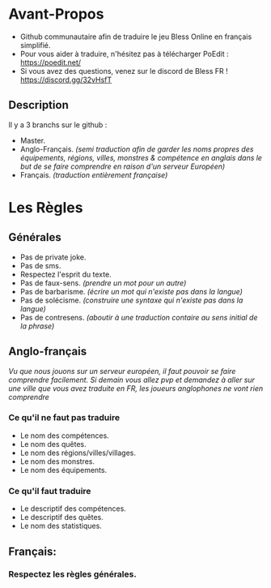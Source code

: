 # Avant-Propos
* Github communautaire afin de traduire le jeu Bless Online en français simplifié.
* Pour vous aider à traduire, n'hésitez pas à télécharger PoEdit : https://poedit.net/
* Si vous avez des questions, venez sur le discord de Bless FR ! https://discord.gg/32vHsfT

## Description
Il y a 3 branchs sur le github : 
* Master.
* Anglo-Français. *(semi traduction afin de garder les noms propres des équipements, régions, villes, monstres & compétence en anglais dans le but de se faire comprendre en raison d'un serveur Européen)*
* Français. *(traduction entièrement française)* 

# Les Règles 

## Générales
* Pas de private joke.
* Pas de sms.
* Respectez l'esprit du texte.
* Pas de faux-sens. *(prendre un mot pour un autre)*
* Pas de barbarisme. *(écrire un mot qui n'existe pas dans la langue)*
* Pas de solécisme. *(construire une syntaxe qui n'existe pas dans la langue)*
* Pas de contresens. *(aboutir à une traduction contaire au sens initial de la phrase)*
 
## Anglo-français
*Vu que nous jouons sur un serveur européen, il faut pouvoir se faire comprendre facilement. Si demain vous allez pvp et demandez à aller sur une ville que vous avez traduite en FR, les joueurs anglophones ne vont rien comprendre*

### Ce qu'il ne faut pas traduire
* Le nom des compétences.
* Le nom des quêtes.
* Le nom des régions/villes/villages.
* Le nom des monstres.
* Le nom des équipements.

### Ce qu'il faut traduire
* Le descriptif des compétences.
* Le descriptif des quêtes.
* Le nom des statistiques.

## Français:

### Respectez les règles générales.


